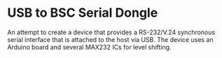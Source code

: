 USB to BSC Serial Dongle
========================

An attempt to create a device that provides a RS-232/V.24 synchronous serial interface
that is attached to the host via USB. The device uses an Arduino board and several
MAX232 ICs for level shifting. 

